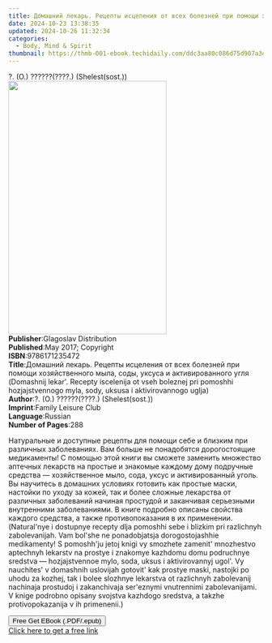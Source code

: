 ```yaml
---
title: Домашний лекарь. Рецепты исцеления от всех болезней при помощи хозяйственного мыла, соды, уксуса и активированного угля (Domashnij lekar'. Recepty iscelenija ot vseh boleznej pri pomoshhi hozjajstvennogo myla, sody, uksusa i aktivirovannogo uglja) | Free Book
date: 2024-10-23 13:38:35
updated: 2024-10-26 11:32:34
categories:
  - Body, Mind & Spirit
thumbnail: https://thmb-001-ebook.techidaily.com/ddc3aa80c086d75d907a3e6199b77bef203e7a493b3eaf21b7fc8eddb193839e.jpg
---
```

<main id="book-container">
  <div class="flex flex-col">
    <div class="book-brief flex-1 py-6 px-4 sm:p-6 md:py-10 md:px-8">
      <!-- brief-->
      <div class="book-brief-main">?. (O.) ??????(????.) (Shelest(sost.))</div>
    </div>
    <div
      class="book-meta-info flex-1 grid gap-4 col-start-1 col-end-3 row-start-1 sm:mb-6 sm:grid-cols-4 lg:gap-6 lg:col-start-2 lg:row-end-6 lg:row-span-6 lg:mb-0"
    >
      <div
        class="book-meta-info-left place-content-center mt-4 p-4 text-sm leading-6 col-start-2 col-span-2 dark:text-slate-400"
      >
        <img
          class="w-full h-500 object-cover rounded-lg sm:h-255 sm:col-span-2 lg:col-span-full"
          src="https://img-001-ebook.techidaily.com/abde924b22e2015e5af7f93b8a46e0eb3429b2ba2a1f5d3550dacf6e05b3a764.jpg"
          alt=""
          width="312"
          height="500"
        />
      </div>
      <div
        class="book-meta-info-right mt-2 col-start-1 row-start-2 col-span-3 self-center"
      >
        <!-- meta data  -->
        <div class="flex flex-col px-4 md:px-8">
          <div class="flex-1">
            <strong>Publisher</strong>:<span class="px-2"
              >Glagoslav Distribution</span
            >
          </div>
          <div class="flex-1">
            <strong>Published</strong>:<span class="px-2"
              >May 2017; Copyright</span
            >
          </div>
          <div class="flex-1">
            <strong>ISBN</strong>:<span class="px-2">9786171235472</span>
          </div>
          <div class="flex-1">
            <strong>Title</strong>:<span class="px-2"
              >Домашний лекарь. Рецепты исцеления от всех болезней при помощи
              хозяйственного мыла, соды, уксуса и активированного угля
              (Domashnij lekar&#39;. Recepty iscelenija ot vseh boleznej pri
              pomoshhi hozjajstvennogo myla, sody, uksusa i aktivirovannogo
              uglja)</span
            >
          </div>
          <div class="flex-1">
            <strong>Author</strong>:<span class="px-2"
              >?. (O.) ??????(????.) (Shelest(sost.))</span
            >
          </div>
          <div class="flex-1">
            <strong>Imprint</strong>:<span class="px-2"
              >Family Leisure Club</span
            >
          </div>
          <div class="flex-1">
            <strong>Language</strong>:<span class="px-2">Russian</span>
          </div>
          <div class="flex-1">
            <strong>Number of Pages</strong>:<span class="px-2">288</span>
          </div>
        </div>
      </div>
    </div>
    <div class="book-description flex-1 py-6 px-4 sm:p-6 md:py-10 md:px-8">
      <div class="book-description-main">
        <div accordion-content="" id="description">
          <p>
            Натуральные и доступные рецепты для помощи себе и близким при
            различных заболеваниях. Вам больше не понадобятся дорогостоящие
            медикаменты! С помощью этой книги вы сможете заменить множество
            аптечных лекарств на простые и знакомые каждому дому подручные
            средства — хозяйственное мыло, сода, уксус и активированный уголь.
            Вы научитесь в домашних условиях готовить как простые маски,
            настойки по уходу за кожей, так и более сложные лекарства от
            различных заболеваний начиная простудой и заканчивая серьезными
            внутренними заболеваниями. В книге подробно описаны свойства каждого
            средства, а также противопоказания в их применении. (Natural'nye i
            dostupnye recepty dlja pomoshhi sebe i blizkim pri razlichnyh
            zabolevanijah. Vam bol'she ne ponadobjatsja dorogostojashhie
            medikamenty! S pomoshh'ju jetoj knigi vy smozhete zamenit'
            mnozhestvo aptechnyh lekarstv na prostye i znakomye kazhdomu domu
            podruchnye sredstva — hozjajstvennoe mylo, soda, uksus i
            aktivirovannyj ugol'. Vy nauchites' v domashnih uslovijah gotovit'
            kak prostye maski, nastojki po uhodu za kozhej, tak i bolee slozhnye
            lekarstva ot razlichnyh zabolevanij nachinaja prostudoj i
            zakanchivaja ser'eznymi vnutrennimi zabolevanijami. V knige podrobno
            opisany svojstva kazhdogo sredstva, a takzhe protivopokazanija v ih
            primenenii.)
          </p>
        </div>
        <div class="accordion-fader"></div>
      </div>
    </div>
    <div class="book-excerpts flex-1 py-6 px-4 sm:p-6 md:py-10 md:px-8"></div>
    <div
      class="book-about-author flex-1 py-6 px-4 sm:p-6 md:py-10 md:px-8"
    ></div>
    <div class="book-free-get flex-1 py-6 px-4 sm:p-6 md:py-10 md:px-8">
      <button
        id="btn-free-get"
        class="bg-blue-500 hover:bg-blue-700 text-white font-bold py-2 px-4 rounded"
      >
        Free Get EBook (.PDF/.epub)
      </button>
      <div id="countdown-display" class="px-2 text-lg mt-2"></div>
      <a
        id="free-link"
        class="hidden bg-blue-500 hover:bg-blue-700 text-white font-bold py-2 px-4 rounded"
        href="https://www.ebooks.com/en-us/book/95873743/domashnij-lekar-recepty-iscelenija-ot-vseh-boleznej-pri-pomoshhi-hozjajstvennogo-myla-sody-uksusa-i-aktivirovannogo-uglja/o-shelest-sost/"
        target="_blank"
        >Click here to get a free link</a
      >
    </div>
    <script>
      let countdownTime = 0;
      let countdownInterval = null;
      document
        .getElementById('btn-free-get')
        .addEventListener('click', startCountdown);
      function startCountdown() {
        countdownTime = new Date().getTime() + 60000 * 3;
        countdownInterval = setInterval(updateCountdown, 1000);
        document.getElementById('btn-free-get').disabled = true;
        document
          .getElementById('btn-free-get')
          .classList.add('bg-gray-500', 'cursor-not-allowed');
      }
      function updateCountdown() {
        let currentTime = new Date().getTime();
        let timeLeft = countdownTime - currentTime;
        let secondsLeft = Math.floor(timeLeft / 1000);
        document.getElementById('countdown-display').innerHTML =
          `Remaining time: ${secondsLeft} seconds.`;
        if (secondsLeft <= 0) {
          clearInterval(countdownInterval);
          document.getElementById('btn-free-get').classList.add('hidden');
          document.getElementById('free-link').classList.remove('hidden');
          document.getElementById('countdown-display').innerHTML = '';
        }
      }
    </script>
  </div>
</main>
